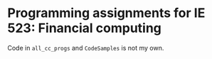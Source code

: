 # Programming assignments for IE 523: Financial computing 

Code in ``all_cc_progs`` and ``CodeSamples`` is not my own. 
